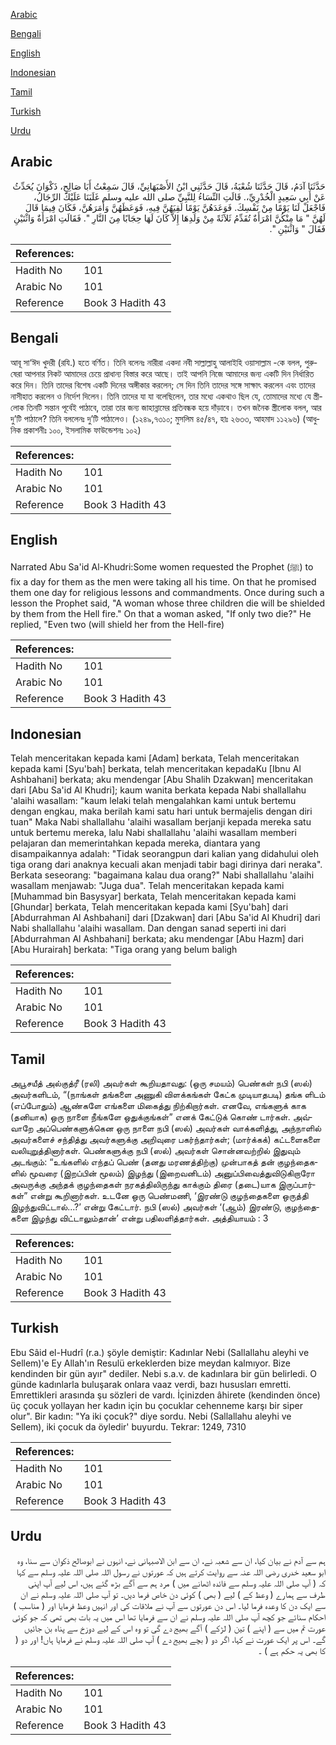 [Arabic](#arabic)

[Bengali](#bengali)

[English](#english)

[Indonesian](#indonesian)

[Tamil](#tamil)

[Turkish](#turkish)

[Urdu](#urdu)

## Arabic


<div dir="rtl" lang="ar" style={{fontSize:'larger',backgroundColor:'#f8f9fa',padding:20}}>
حَدَّثَنَا آدَمُ، قَالَ حَدَّثَنَا شُعْبَةُ، قَالَ حَدَّثَنِي ابْنُ الأَصْبَهَانِيِّ، قَالَ سَمِعْتُ أَبَا صَالِحٍ، ذَكْوَانَ يُحَدِّثُ عَنْ أَبِي سَعِيدٍ الْخُدْرِيِّ،‏.‏ قَالَتِ النِّسَاءُ لِلنَّبِيِّ صلى الله عليه وسلم غَلَبَنَا عَلَيْكَ الرِّجَالُ، فَاجْعَلْ لَنَا يَوْمًا مِنْ نَفْسِكَ‏.‏ فَوَعَدَهُنَّ يَوْمًا لَقِيَهُنَّ فِيهِ، فَوَعَظَهُنَّ وَأَمَرَهُنَّ، فَكَانَ فِيمَا قَالَ لَهُنَّ ‏"‏ مَا مِنْكُنَّ امْرَأَةٌ تُقَدِّمُ ثَلاَثَةً مِنْ وَلَدِهَا إِلاَّ كَانَ لَهَا حِجَابًا مِنَ النَّارِ ‏"‏‏.‏ فَقَالَتِ امْرَأَةٌ وَاثْنَيْنِ فَقَالَ ‏"‏ وَاثْنَيْنِ ‏"‏‏.‏
</div>
<div style={{backgroundColor:'#f8f9fa',padding:20, marginBottom: 10}}><table> <thead> <tr> <th>References:</th> <th></th> </tr> </thead> <tbody><tr><td>Hadith No</td><td>101</td></tr><tr><td>Arabic No</td><td>101</td></tr><tr><td>Reference</td><td>Book 3 Hadith 43</td></tr></tbody></table></div>

## Bengali


<div dir="ltr" lang="bn" style={{fontSize:'larger',backgroundColor:'#f8f9fa',padding:20}}>
আবূ সা‘ঈদ খুদরী (রযি.) হতে বর্ণিত। তিনি বলেনঃ নারীরা একদা নবী সাল্লাল্লাহু আলাইহি ওয়াসাল্লাম -কে বলল, পুরুষেরা আপনার নিকট আমাদের চেয়ে প্রাধান্য বিস্তার করে আছে। তাই আপনি নিজে আমাদের জন্য একটি দিন নির্ধারিত করে দিন। তিনি তাদের বিশেষ একটি দিনের অঙ্গীকার করলেন; সে দিন তিনি তাদের সঙ্গে সাক্ষাৎ করলেন এবং তাদের নাসীহাত করলেন ও নির্দেশ দিলেন। তিনি তাদের যা যা বলেছিলেন, তার মধ্যে একথাও ছিল যে, তোমাদের মধ্যে যে স্ত্রীলোক তিনটি সন্তান পূর্বেই পাঠাবে, তারা তার জন্য জাহান্নামের প্রতিবন্ধক হয়ে দাঁড়াবে। তখন জনৈক স্ত্রীলোক বলল, আর দু’টি পাঠালে? তিনি বললেনঃ দু’টি পাঠালেও। (১২৪৯,৭৩১০; মুসলিম ৪৫/৪৭, হাঃ ২৬৩৩, আহমাদ ১১২৯৬) (আধুনিক প্রকাশনীঃ ১০০, ইসলামিক ফাউন্ডেশনঃ ১০২)
</div>
<div style={{backgroundColor:'#f8f9fa',padding:20, marginBottom: 10}}><table> <thead> <tr> <th>References:</th> <th></th> </tr> </thead> <tbody><tr><td>Hadith No</td><td>101</td></tr><tr><td>Arabic No</td><td>101</td></tr><tr><td>Reference</td><td>Book 3 Hadith 43</td></tr></tbody></table></div>

## English


<div dir="ltr" lang="en" style={{fontSize:'larger',backgroundColor:'#f8f9fa',padding:20}}>
Narrated Abu Sa'id Al-Khudri:Some women requested the Prophet (ﷺ) to fix a day for them as the men were taking all his time. On that he promised them one day for religious lessons and commandments. Once during such a lesson the Prophet said, "A woman whose three children die will be shielded by them from the Hell fire." On that a woman asked, "If only two die?" He replied, "Even two (will shield her from the Hell-fire)
</div>
<div style={{backgroundColor:'#f8f9fa',padding:20, marginBottom: 10}}><table> <thead> <tr> <th>References:</th> <th></th> </tr> </thead> <tbody><tr><td>Hadith No</td><td>101</td></tr><tr><td>Arabic No</td><td>101</td></tr><tr><td>Reference</td><td>Book 3 Hadith 43</td></tr></tbody></table></div>

## Indonesian


<div dir="ltr" lang="id" style={{fontSize:'larger',backgroundColor:'#f8f9fa',padding:20}}>
Telah menceritakan kepada kami [Adam] berkata, Telah menceritakan kepada kami [Syu'bah] berkata, telah menceritakan kepadaKu [Ibnu Al Ashbahani] berkata; aku mendengar [Abu Shalih Dzakwan] menceritakan dari [Abu Sa'id Al Khudri]; kaum wanita berkata kepada Nabi shallallahu 'alaihi wasallam: "kaum lelaki telah mengalahkan kami untuk bertemu dengan engkau, maka berilah kami satu hari untuk bermajelis dengan diri tuan" Maka Nabi shallallahu 'alaihi wasallam berjanji kepada mereka satu untuk bertemu mereka, lalu Nabi shallallahu 'alaihi wasallam memberi pelajaran dan memerintahkan kepada mereka, diantara yang disampaikannya adalah: "Tidak seorangpun dari kalian yang didahului oleh tiga orang dari anaknya kecuali akan menjadi tabir bagi dirinya dari neraka". Berkata seseorang: "bagaimana kalau dua orang?" Nabi shallallahu 'alaihi wasallam menjawab: "Juga dua". Telah menceritakan kepada kami [Muhammad bin Basysyar] berkata, Telah menceritakan kepada kami [Ghundar] berkata, Telah menceritakan kepada kami [Syu'bah] dari [Abdurrahman Al Ashbahani] dari [Dzakwan] dari [Abu Sa'id Al Khudri] dari Nabi shallallahu 'alaihi wasallam. Dan dengan sanad seperti ini dari [Abdurrahman Al Ashbahani] berkata; aku mendengar [Abu Hazm] dari [Abu Hurairah] berkata: "Tiga orang yang belum baligh
</div>
<div style={{backgroundColor:'#f8f9fa',padding:20, marginBottom: 10}}><table> <thead> <tr> <th>References:</th> <th></th> </tr> </thead> <tbody><tr><td>Hadith No</td><td>101</td></tr><tr><td>Arabic No</td><td>101</td></tr><tr><td>Reference</td><td>Book 3 Hadith 43</td></tr></tbody></table></div>

## Tamil


<div dir="ltr" lang="ta" style={{fontSize:'larger',backgroundColor:'#f8f9fa',padding:20}}>
அபூசயீத் அல்குத்ரீ (ரலி) அவர்கள் கூறியதாவது: (ஒரு சமயம்) பெண்கள் நபி (ஸல்) அவர்களிடம், “(நாங்கள் தங்களை அணுகி விளக்கங்கள் கேட்க முடியாதபடி) தங்க ளிடம் (எப்போதும்) ஆண்களே எங்களை மிகைத்து நிற்கிறார்கள். எனவே, எங்களுக் காக (தனியாக) ஒரு நாளை நீங்களே ஒதுக்குங்கள்” எனக் கேட்டுக் கொண் டார்கள். அவ்வாறே அப்பெண்களுக்கென ஒரு நாளை நபி (ஸல்) அவர்கள் வாக்களித்து, அந்நாளில் அவர்களைச் சந்தித்து அவர்களுக்கு அறிவுரை பகர்ந்தார்கள்; (மார்க்கக்) கட்டளைகளை வலியுறுத்தினார்கள். பெண்களுக்கு நபி (ஸல்) அவர்கள் சொன்னவற்றில் இதுவும் அடங்கும்: “உங்களில் எந்தப் பெண் (தனது மரணத்திற்கு) முன்பாகத் தன் குழந்தைகளில் மூவரை (இறப்பின் மூலம்) இழந்து (இறைவனிடம்) அனுப்பிவைத்துவிடுகிறாரோ அவருக்கு அந்தக் குழந்தைகள் நரகத்திலிருந்து காக்கும் திரை (தடை)யாக இருப்பார்கள்” என்று கூறினார்கள். உடனே ஒரு பெண்மணி, ‘இரண்டு குழந்தைகளை ஒருத்தி இழந்துவிட்டால்...?’ என்று கேட்டார். நபி (ஸல்) அவர்கள் ‘(ஆம்) இரண்டு, குழந்தைகளை இழந்து விட்டாலும்தான்’ என்று பதிலளித்தார்கள். அத்தியாயம் : 3
</div>
<div style={{backgroundColor:'#f8f9fa',padding:20, marginBottom: 10}}><table> <thead> <tr> <th>References:</th> <th></th> </tr> </thead> <tbody><tr><td>Hadith No</td><td>101</td></tr><tr><td>Arabic No</td><td>101</td></tr><tr><td>Reference</td><td>Book 3 Hadith 43</td></tr></tbody></table></div>

## Turkish


<div dir="ltr" lang="tr" style={{fontSize:'larger',backgroundColor:'#f8f9fa',padding:20}}>
Ebu Sâid el-Hudrî (r.a.) şöyle demiştir: Kadınlar Nebi (Sallallahu aleyhi ve Sellem)'e Ey Allah'ın Resulü erkekler­den bize meydan kalmıyor. Bize kendinden bir gün ayır" dediler. Nebi s.a.v. de kadınlara bir gün belirledi. O günde kadınlarla buluşarak onlara vaaz verdi, bazı hususları emretti. Emrettikleri arasında şu sözleri de vardı. İçinizden âhirete (kendinden önce) üç çocuk yollayan her kadın için bu çocuklar cehenneme karşı bir siper olur". Bir kadın: "Ya iki çocuk?" diye sordu. Nebi (Sallallahu aleyhi ve Sellem), iki çocuk da öyledir' buyurdu. Tekrar: 1249, 7310
</div>
<div style={{backgroundColor:'#f8f9fa',padding:20, marginBottom: 10}}><table> <thead> <tr> <th>References:</th> <th></th> </tr> </thead> <tbody><tr><td>Hadith No</td><td>101</td></tr><tr><td>Arabic No</td><td>101</td></tr><tr><td>Reference</td><td>Book 3 Hadith 43</td></tr></tbody></table></div>

## Urdu


<div dir="rtl" lang="ur" style={{fontSize:'larger',backgroundColor:'#f8f9fa',padding:20}}>
ہم سے آدم نے بیان کیا، ان سے شعبہ نے، ان سے ابن الاصبہانی نے، انہوں نے ابوصالح ذکوان سے سنا، وہ ابو سعید خدری رضی اللہ عنہ سے روایت کرتے ہیں کہ عورتوں نے رسول اللہ صلی اللہ علیہ وسلم سے کہا کہ ( آپ صلی اللہ علیہ وسلم سے فائدہ اٹھانے میں ) مرد ہم سے آگے بڑھ گئے ہیں، اس لیے آپ اپنی طرف سے ہمارے ( وعظ کے ) لیے ( بھی ) کوئی دن خاص فرما دیں۔ تو آپ صلی اللہ علیہ وسلم نے ان سے ایک دن کا وعدہ فرما لیا۔ اس دن عورتوں سے آپ نے ملاقات کی اور انہیں وعظ فرمایا اور ( مناسب ) احکام سنائے جو کچھ آپ صلی اللہ علیہ وسلم نے ان سے فرمایا تھا اس میں یہ بات بھی تھی کہ جو کوئی عورت تم میں سے ( اپنے ) تین ( لڑکے ) آگے بھیج دے گی تو وہ اس کے لیے دوزخ سے پناہ بن جائیں گے۔ اس پر ایک عورت نے کہا، اگر دو ( بچے بھیج دے ) آپ صلی اللہ علیہ وسلم نے فرمایا ہاں! اور دو ( کا بھی یہ حکم ہے ) ۔
</div>
<div style={{backgroundColor:'#f8f9fa',padding:20, marginBottom: 10}}><table> <thead> <tr> <th>References:</th> <th></th> </tr> </thead> <tbody><tr><td>Hadith No</td><td>101</td></tr><tr><td>Arabic No</td><td>101</td></tr><tr><td>Reference</td><td>Book 3 Hadith 43</td></tr></tbody></table></div>